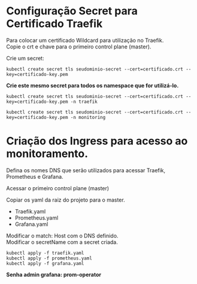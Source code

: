 # Configuração Secret para Certificado Traefik

Para colocar um certificado Wildcard para utilização no Traefik.\
Copie o crt e chave para o primeiro control plane (master).

Crie um secret:
```
kubectl create secret tls seudominio-secret --cert=certificado.crt --key=certificado-key.pem
```

**Crie este mesmo secret para todos os namespace que for utilizá-lo.**

```
kubectl create secret tls seudominio-secret --cert=certificado.crt --key=certificado-key.pem -n traefik

kubectl create secret tls seudominio-secret --cert=certificado.crt --key=certificado-key.pem -n monitoring
```

# Criação dos Ingress para acesso ao monitoramento.

Defina os nomes DNS que serão utilizados para acessar Traefik, Prometheus e Grafana.

Acessar o primeiro control plane (master)

Copiar os yaml da raiz do projeto para o master. 
- Traefik.yaml
- Prometheus.yaml
- Grafana.yaml 

Modificar o match: Host com o DNS definido.\
Modificar o secretName com a secret criada.

```
kubectl apply -f traefik.yaml
kubectl apply -f prometheus.yaml
kubectl apply -f grafana.yaml
```

**Senha admin grafana: prom-operator**
